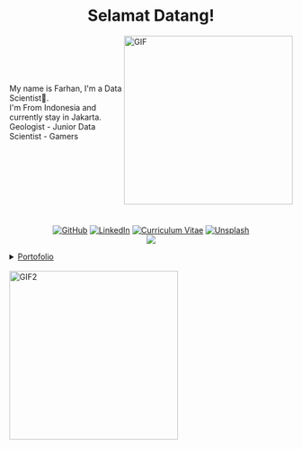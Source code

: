 <h1 align="center">
Selamat Datang!
</h1>

<img hight="500" width="300" alt="GIF" align="right" src="https://media.discordapp.net/attachments/733644155804188712/1139583827853975562/love_discord_logo1.gif">
</br>
</br>
</br>
</br>
</br>
My name is Farhan, I'm a Data Scientist📝. <br>
I'm From Indonesia and currently stay in Jakarta. <br>
Geologist - Junior Data Scientist - Gamers <br>

</br>
</br>
</br>
</br>
</br>
</br>
</br>
</br>

<p align="center">	
	<a href="https://github.com/burjoawl"><img src="https://img.shields.io/badge/GitHub-636e72?style=flat-square" alt="GitHub"></a>
	<a href="https://www.linkedin.com/in/farhan-salimuddin"><img src="https://img.shields.io/badge/LinkedIn-0984e3?style=flat-square" alt="LinkedIn"></a>
	<a href="https://burjoawl.github.io/cv"><img src="https://img.shields.io/badge/Curriculum Vitae-8A2BE2?style=flat-square" alt="Curriculum Vitae"></a>
	<a href="https://unsplash.com/@farhnsalimuddin"><img src="https://img.shields.io/badge/Unsplash-000?style=flat-square" alt="Unsplash"></a> <br>
	<a href="https://u8views.com/github/burjoawl"><img src="https://u8views.com/api/v1/github/profiles/54223308/views/day-week-month-total-count.svg"></a>
</p>


<details>
<summary>
  <a align="center" href="https://github.com/burjoawl/Burrs_Portofolio">Portofolio</a>
</summary>

- [Projects](https://github.com/burjoawl/Burrs_Portofolio/tree/main/Projects)
	+ [Prosper Loan](https://github.com/burjoawl/H8-TalentFairV7-ProsperLoanDataset)
	+ [Jakarta Flood](https://github.com/burjoawl/Burrs_Portofolio/tree/main/Projects/Jakarta%20Flood)
	+ [Windows Store](https://github.com/burjoawl/Burrs_Portofolio/tree/main/Projects/Windows%20Store)
- [Some Assignment](https://github.com/burjoawl/Burrs_Portofolio/tree/main/Assignments)
	+ [Cosine Similarity](https://github.com/burjoawl/Burrs_Portofolio/tree/main/Assignments/Cosine%20Similarity)
    + [Covid Indonesia](https://github.com/burjoawl/Burrs_Portofolio/tree/main/Assignments/Covid%20Indonesia)
    + [Lithium Ion](https://github.com/burjoawl/Burrs_Portofolio/tree/main/Assignments/Lithium%20Ion)
	+ [TDS Landfill](https://github.com/burjoawl/Burrs_Portofolio/tree/main/Assignments/TDS%20Landfill)
	+ [The Look](https://github.com/burjoawl/Burrs_Portofolio/tree/main/Assignments/The%20Look)
- Side Project
	+ [Discord Bot](https://github.com/burjoawl/Discord_Bot)
</details>
<br>

<img hight="500" width="300" alt="GIF2" align="center" src="https://imgur.com/NQinKJB">


<!--
**burjoawl/burjoawl** is a ✨ _special_ ✨ repository because its `README.md` (this file) appears on your GitHub profile.

Here are some ideas to get you started:

- 🔭 I’m currently working on ...
- 🌱 I’m currently learning ...
- 👯 I’m looking to collaborate on ...
- 🤔 I’m looking for help with ...
- 💬 Ask me about ...
- 📫 How to reach me: ...
- 😄 Pronouns: ...
- ⚡ Fun fact: ...
-->
